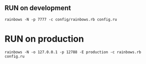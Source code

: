 ## RUN on development

    rainbows -N -p 7777 -c config/rainbows.rb config.ru

# RUN on production

    rainbows -N -o 127.0.0.1 -p 12788 -E production -c rainbows.rb config.ru